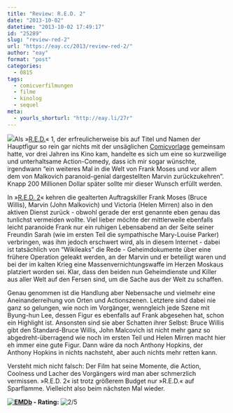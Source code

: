 ```yaml
---
title: "Review: R.E.D. 2"
date: "2013-10-02"
datetime: "2013-10-02 17:49:17"
id: "25289"
slug: "review-red-2"
url: "https://eay.cc/2013/review-red-2/"
author: "eay"
format: "post"
categories:
  - 0815
tags:
  - comicverfilmungen
  - filme
  - kinolog
  - sequel
meta:
  - yourls_shorturl: "http://eay.li/27r"
---
```


![](https://eay.cc/uploads/movies/red2_2013.jpg)Als »[R.E.D.](//eay.cc/2010/r-e-d-retired-extremely-dull/)« 1, der erfreulicherweise bis auf Titel und Namen der Hauptfigur so rein gar nichts mit der unsäglichen [Comicvorlage](http://www.eayz.net/2010/r-e-d-retired-extremely-dull/) gemeinsam hatte, vor drei Jahren ins Kino kam, handelte es sich um eine so kurzweilige und unterhaltsame Action-Comedy, dass ich mir sogar wünschte, irgendwann “ein weiteres Mal in die Welt von Frank Moses und vor allem dem von Malkovich paranoid-genial dargestellten Marvin zurückzukehren”. Knapp 200 Millionen Dollar später sollte mir dieser Wunsch erfüllt werden.

In »[R.E.D. 2](http://www.imdb.com/title/tt1821694/)« kehren die gealterten Auftragskiller Frank Moses (Bruce Willis), Marvin (John Malkovich) und Victoria (Helen Mirren) also in den aktiven Dienst zurück - obwohl gerade der erst genannte eben genau das tunlichst vermeiden wollte. Viel lieber möchte der mittlerweile ebenfalls leicht paranoide Frank nur ein ruhigen Lebensabend an der Seite seiner Freundin Sarah (wie im ersten Teil die sympathische Mary-Louise Parker) verbringen, was ihm jedoch erschwert wird, als in diesem Internet - dabei ist tatsächlich von “Wikileaks” die Rede - Geheimdokumente über eine frühere Operation geleakt werden, an der Marvin und er beteiligt waren und bei der im kalten Krieg eine Massenvernichtungswaffe im Herzen Moskaus platziert worden sei. Klar, dass den beiden nun Geheimdienste und Killer aus aller Welt auf den Fersen sind, um die Sache aus der Welt zu schaffen.

Genau genommen ist die Handlung aber Nebensache und vielmehr eine Aneinanderreihung von Orten und Actionszenen. Letztere sind dabei nie ganz so gelungen, wie noch im Vorgänger, wenngleich jede Szene mit Byung-hun Lee, dessen Figur es ebenfalls auf Frank abgesehen hat, schon ein Highlight ist. Ansonsten sind sie aber Schatten ihrer Selbst: Bruce Willis gibt den Standard-Bruce Willis, John Malcovich ist nicht mehr ganz so abgedreht-überragend wie noch im ersten Teil und Helen Mirren macht hier eh immer eine gute Figur. Dann wäre da noch Anthony Hopkins, der Anthony Hopkins in nichts nachsteht, aber auch nichts mehr retten kann.

Versteht mich nicht falsch: Der Film hat seine Momente, die Action, Coolness und Lacher des Vorgängers wird man aber schmerzlich vermissen. »R.E.D. 2« ist trotz größerem Budget nur »R.E.D.« auf Sparflamme. Vielleicht also beim nächsten Mal wieder.

 **[![EMDb](https://eay.cc/uploads/pages/emdb/emdb_mini.gif)](http://eay.cc/emdb/) - Rating:** ![2/5](https://eay.cc/uploads/pages/emdb/s_2.gif)
